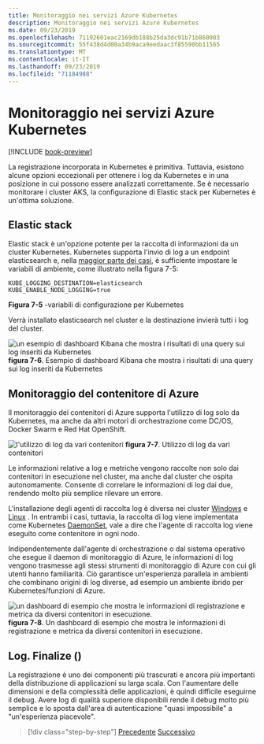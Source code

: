 ```yaml
---
title: Monitoraggio nei servizi Azure Kubernetes
description: Monitoraggio nei servizi Azure Kubernetes
ms.date: 09/23/2019
ms.openlocfilehash: 71192601eac2169db188b25da3dc91b71b860903
ms.sourcegitcommit: 55f438d4d00a34b9aca9eedaac3f85590bb11565
ms.translationtype: MT
ms.contentlocale: it-IT
ms.lasthandoff: 09/23/2019
ms.locfileid: "71184988"
---
```

# <a name="monitoring-in-azure-kubernetes-services"></a>Monitoraggio nei servizi Azure Kubernetes

[!INCLUDE [book-preview](../../../includes/book-preview.md)]

La registrazione incorporata in Kubernetes è primitiva. Tuttavia, esistono alcune opzioni eccezionali per ottenere i log da Kubernetes e in una posizione in cui possono essere analizzati correttamente. Se è necessario monitorare i cluster AKS, la configurazione di Elastic stack per Kubernetes è un'ottima soluzione.

## <a name="elastic-stack"></a>Elastic stack

Elastic stack è un'opzione potente per la raccolta di informazioni da un cluster Kubernetes. Kubernetes supporta l'invio di log a un endpoint elasticsearch e, nella [maggior parte dei casi](https://kubernetes.io/docs/tasks/debug-application-cluster/logging-elasticsearch-kibana/), è sufficiente impostare le variabili di ambiente, come illustrato nella figura 7-5:

```kubernetes
KUBE_LOGGING_DESTINATION=elasticsearch
KUBE_ENABLE_NODE_LOGGING=true
```

**Figura 7-5** -variabili di configurazione per Kubernetes

Verrà installato elasticsearch nel cluster e la destinazione invierà tutti i log del cluster.

![un esempio di dashboard Kibana che mostra i risultati di una query sui log inseriti da Kubernetes](./media/kibana-dashboard.png)
**figura 7-6**. Esempio di dashboard Kibana che mostra i risultati di una query sui log inseriti da Kubernetes

## <a name="azure-container-monitoring"></a>Monitoraggio del contenitore di Azure

Il monitoraggio dei contenitori di Azure supporta l'utilizzo di log solo da Kubernetes, ma anche da altri motori di orchestrazione come DC/OS, Docker Swarm e Red Hat OpenShift.

![l'utilizzo di log da vari contenitori](./media/containers-diagram.png)
**figura 7-7**.  Utilizzo di log da vari contenitori

Le informazioni relative a log e metriche vengono raccolte non solo dai contenitori in esecuzione nel cluster, ma anche dal cluster che ospita autonomamente. Consente di correlare le informazioni di log dai due, rendendo molto più semplice rilevare un errore.

L'installazione degli agenti di raccolta log è diversa nei cluster [Windows](https://docs.microsoft.com/azure/azure-monitor/insights/containers#configure-a-log-analytics-windows-agent-for-kubernetes) e [Linux](https://docs.microsoft.com/azure/azure-monitor/insights/containers#configure-a-log-analytics-linux-agent-for-kubernetes) . In entrambi i casi, tuttavia, la raccolta di log viene implementata come Kubernetes [DaemonSet](https://kubernetes.io/docs/concepts/workloads/controllers/daemonset/), vale a dire che l'agente di raccolta log viene eseguito come contenitore in ogni nodo.

Indipendentemente dall'agente di orchestrazione o dal sistema operativo che esegue il daemon di monitoraggio di Azure, le informazioni di log vengono trasmesse agli stessi strumenti di monitoraggio di Azure con cui gli utenti hanno familiarità. Ciò garantisce un'esperienza parallela in ambienti che combinano origini di log diverse, ad esempio un ambiente ibrido per Kubernetes/funzioni di Azure.

![un dashboard di esempio che mostra le informazioni di registrazione e metrica da diversi contenitori in esecuzione.](./media/containers-dashboard.png)
**figura 7-8**. Un dashboard di esempio che mostra le informazioni di registrazione e metrica da diversi contenitori in esecuzione.

## <a name="logfinalize"></a>Log. Finalize ()

La registrazione è uno dei componenti più trascurati e ancora più importanti della distribuzione di applicazioni su larga scala. Con l'aumentare delle dimensioni e della complessità delle applicazioni, è quindi difficile eseguirne il debug. Avere log di qualità superiore disponibili rende il debug molto più semplice e lo sposta dall'area di autenticazione "quasi impossibile" a "un'esperienza piacevole".

>[!div class="step-by-step"]
>[Precedente](logging-with-elastic-stack.md)
>[Successivo](azure-monitor.md)
